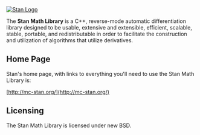 <a href="http://mc-stan.org">
<img src="https://github.com/stan-dev/stan/blob/master/logos/stanlogo-main.png?raw=true" alt="Stan Logo"/>
</a>


The <b>Stan Math Library</b> is a C++, reverse-mode automatic differentiation library designed to be usable, extensive and extensible, efficient, scalable, stable, portable, and redistributable in order to facilitate the construction and utilization of algorithms that utilize derivatives.

Home Page
---------
Stan's home page, with links to everything you'll need to use the Stan Math Library is:

[http://mc-stan.org/](http://mc-stan.org/)

Licensing
---------
The Stan Math Library is licensed under new BSD.
